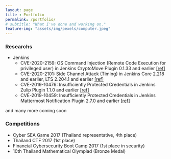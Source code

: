 ```yaml
--- 
layout: page
title : Portfolio 
permalink: /portfolio/
# subtitle: "What I've done and working on." 
feature-img: "assets/img/pexels/computer.jpeg"
---
```


### Researchs
- Jenkins
    - CVE-2020-2159: OS Command Injection (Remote Code Execution for privileged user) in Jenkins CryptoMove Plugin 0.1.33 and earlier [[ref]](https://nvd.nist.gov/vuln/detail/CVE-2020-2159)
    - CVE-2020-2101: Side Channel Attack (Timing) in Jenkins Core 2.218 and earlier, LTS 2.204.1 and earlier [[ref]](https://nvd.nist.gov/vuln/detail/CVE-2020-2101)
    - CVE-2019-10476: Insufficiently Protected Credentials in Jenkins Zulip Plugin 1.1.0 and earlier [[ref]](https://nvd.nist.gov/vuln/detail/CVE-2019-10476)
    - CVE-2019-10459: Insufficiently Protected Credentials in Jenkins Mattermost Notification Plugin 2.7.0 and earlier [[ref]](https://nvd.nist.gov/vuln/detail/CVE-2019-10459)

and many more coming soon

### Competitions
- Cyber SEA Game 2017 (Thailand representative, 4th place)
- Thailand CTF 2017 (1st place)
- Financial Cybersecurity Boot Camp 2017 (1st place in security)
- 10th Thailand Mathematical Olympiad (Bronze Medal)
